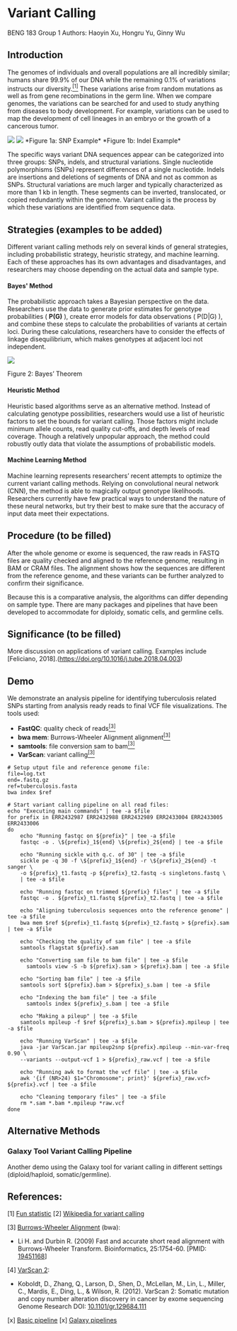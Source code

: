 # Variant Calling
BENG 183 Group 1
Authors: Haoyin Xu, Hongru Yu, Ginny Wu

## Introduction
The genomes of individuals and overall populations are all incredibly similar; humans share 99.9% of our DNA while the remaining 0.1% of variations instructs our diversity.[<sup>[1]</sup>](https://www.genome.gov/17516714/2006-release-about-whole-genome-association-studies) These variations arise from random mutations as well as from gene recombinations in the germ line. When we compare genomes, the variations can be searched for and used to study anything from diseases to body development. For example, variations can be used to map the development of cell lineages in an embryo or the growth of a cancerous tumor.

<img src="https://github.com/g8wu/beng183/bayes.svg">
<img src="https://github.com/g8wu/beng183/indel.svg">
*Figure 1a: SNP Example*
*Figure 1b: Indel Example*

  
The specific ways variant DNA sequences appear can be categorized into three groups: SNPs, indels, and structural variations. Single nucleotide polymorphisms (SNPs) represent differences of a single nucleotide. Indels are insertions and deletions of segments of DNA and not as common as SNPs. Structural variations are much larger and typically characterized as more than 1 kb in length. These segments can be inverted, translocated, or copied redundantly within the genome. Variant calling is the process by which these variations are identified from sequence data.

## Strategies (examples to be added)

Different variant calling methods rely on several kinds of general strategies, including probabilistic strategy, heuristic strategy, and machine learning. Each of these approaches has its own advantages and disadvantages, and researchers may choose depending on the actual data and sample type.
#### Bayes' Method
The probabilistic approach takes a Bayesian perspective on the data. Researchers use the data to generate prior estimates for genotype probabilities ( **P(G)** ), create error models for data observations ( P(D|G) ), and combine these steps to calculate the probabilities of variants at certain loci. During these calculations, researchers have to consider the effects of linkage disequilibrium, which makes genotypes at adjacent loci not independent.

![](https://lh3.googleusercontent.com/QHvwDhbFs47V-HfDZGuk91MfAfKusgexNQ_HP4MQHkrJgZcjkd2MowWURpBWBmd5fGqsT1BRxssBPCJ4jZqXeGDTxTrvrR2eHLUZp9NdJMHy7bbFQS4IR3NYUWPiSFYZi2NIyNHz)

Figure 2: Bayes’ Theorem
<br>

#### Heuristic Method
Heuristic based algorithms serve as an alternative method. Instead of calculating genotype possibilities, researchers would use a list of heuristic factors to set the bounds for variant calling. Those factors might include minimum allele counts, read quality cut-offs, and depth levels of read coverage. Though a relatively unpopular approach, the method could robustly outly data that violate the assumptions of probabilistic models.

#### Machine Learning Method
Machine learning represents researchers’ recent attempts to optimize the current variant calling methods. Relying on convolutional neural network (CNN), the method is able to magically output genotype likelihoods. Researchers currently have few practical ways to understand the nature of these neural networks, but try their best to make sure that the accuracy of input data meet their expectations.

## Procedure (to be filled)
After the whole genome or exome is sequenced, the raw reads in FASTQ files are quality checked and aligned to the reference genome, resulting in BAM or CRAM files. The alignment shows how the sequences are different from the reference genome, and these variants can be further analyzed to confirm their significance.

Because this is a comparative analysis, the algorithms can differ depending on sample type. There are many packages and pipelines that have been developed to accommodate for diploidy, somatic cells, and germline cells.

## Significance (to be filled)
More discussion on applications of variant calling. Examples include [Feliciano, 2018].(https://doi.org/10.1016/j.tube.2018.04.003)

## Demo
We demonstrate an analysis pipeline for identifying tuberculosis related SNPs starting from analysis ready reads to final VCF file visualizations. The tools used:
*  **FastQC**: quality check of reads[<sup>[3]</sup>](http://www.ncbi.nlm.nih.gov/pubmed/19451168)
* **bwa mem**: Burrows-Wheeler Alignment alignment[<sup>[3]</sup>](http://www.ncbi.nlm.nih.gov/pubmed/19451168)
* **samtools**: file conversion sam to bam[<sup>[3]</sup>](http://samtools.sourceforge.net)
* **VarScan**: variant calling[<sup>[3]</sup>](http://dkoboldt.github.io/varscan/)
```
# Setup utput file and reference genome file:
file=log.txt
end=.fastq.gz
ref=tuberculosis.fasta
bwa index $ref

# Start variant calling pipeline on all read files:
echo "Executing main commands" | tee -a $file
for prefix in ERR2432987 ERR2432988 ERR2432989 ERR2433004 ERR2433005 ERR2433006
do
	echo "Running fastqc on ${prefix}" | tee -a $file
	fastqc -o . \${prefix}_1${end} \${prefix}_2${end} | tee -a $file

	echo "Running sickle with q.c. of 30" | tee -a $file
	sickle pe -q 30 -f \${prefix}_1${end} -r \${prefix}_2${end} -t sanger \
	-o ${prefix}_t1.fastq -p ${prefix}_t2.fastq -s singletons.fastq \
	| tee -a $file

	echo "Running fastqc on trimmed ${prefix} files" | tee -a $file
	fastqc -o . ${prefix}_t1.fastq ${prefix}_t2.fastq | tee -a $file
	  
	echo "Aligning tuberculosis sequences onto the reference genome" | tee -a $file
	bwa mem $ref ${prefix}_t1.fastq ${prefix}_t2.fastq > ${prefix}.sam | tee -a $file

	echo "Checking the quality of sam file" | tee -a $file
	samtools flagstat ${prefix}.sam

	echo "Converting sam file to bam file" | tee -a $file
	  samtools view -S -b ${prefix}.sam > ${prefix}.bam | tee -a $file

	echo "Sorting bam file" | tee -a $file
	samtools sort ${prefix}.bam > ${prefix}_s.bam | tee -a $file

	echo "Indexing the bam file" | tee -a $file
	  samtools index ${prefix}_s.bam | tee -a $file

	echo "Making a pileup" | tee -a $file
	samtools mpileup -f $ref ${prefix}_s.bam > ${prefix}.mpileup | tee -a $file

	echo "Running VarScan" | tee -a $file
	java -jar VarScan.jar mpileup2snp ${prefix}.mpileup --min-var-freq 0.90 \
	--variants --output-vcf 1 > ${prefix}_raw.vcf | tee -a $file

	echo "Running awk to format the vcf file" | tee -a $file
	awk '{if (NR>24) $1="Chromosome"; print}' ${prefix}_raw.vcf> ${prefix}.vcf | tee -a $file

	echo "Cleaning temporary files" | tee -a $file
	rm *.sam *.bam *.mpileup *raw.vcf
done
```

## Alternative Methods
### Galaxy Tool Variant Calling Pipeline
Another demo using the Galaxy tool for variant calling in different settings (diploid/haploid, somatic/germline).


  

## References:
[1] [Fun statistic](https://www.genome.gov/17516714/2006-release-about-whole-genome-association-studies)
[2] [Wikipedia for variant calling](https://en.wikipedia.org/wiki/SNV_calling_from_NGS_data)

[3] [Burrows-Wheeler Alignment](https://github.com/lh3/bwa) (bwa):
* Li H. and Durbin R. (2009) Fast and accurate short read alignment with Burrows-Wheeler Transform. Bioinformatics, 25:1754-60. [PMID:  [19451168](http://www.ncbi.nlm.nih.gov/pubmed/19451168)]

[4] [VarScan 2](http://dkoboldt.github.io/varscan/):
* Koboldt, D., Zhang, Q., Larson, D., Shen, D., McLellan, M., Lin, L., Miller, C., Mardis, E., Ding, L., & Wilson, R. (2012). VarScan 2: Somatic mutation and copy number alteration discovery in cancer by exome sequencing  Genome Research  DOI:  [10.1101/gr.129684.111](http://dx.doi.org/10.1101/gr.129684.111)  

[x] [Basic pipeline](https://datacarpentry.org/wrangling-genomics/04-variant_calling/index.html)
[x] [Galaxy pipelines](https://galaxyproject.github.io/training-material/topics/variant-analysis/)





<!--stackedit_data:
eyJoaXN0b3J5IjpbLTcxOTIyOTY2OSwtNjA0NTYxMTQyLDE3Nz
MwNTU3MDQsLTIxOTk0MjAyMSwtNTE0Mzk2NjM1LC04NTA0MTA3
MzYsMTYyMDg3MzIyNiwtNDU0MzEzNjQzXX0=
-->